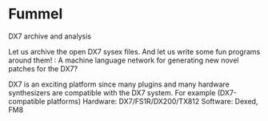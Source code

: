# Fummel
DX7 archive and analysis

Let us archive the open DX7 sysex files. And let us write some fun programs around them! :
A machine language network for generating new novel patches for the DX7?

DX7 is an exciting platform since many plugins and many hardware synthesizers are compatible with the DX7 system. 
For example (DX7-compatible platforms)
Hardware: DX7/FS1R/DX200/TX812
Software: Dexed, FM8
